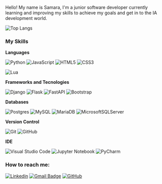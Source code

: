 <p align="left"> 
  Hello! My name is Samara, I'm a junior software developer currently learning and improving my skills to achieve my goals and get in to the IA development world. </p>

![Top Langs](https://github-readme-stats.vercel.app/api/top-langs/?username=anuraghazra&size_weight=0.5&count_weight=0.5)  

<h3>My Skills</h3>

**Languages**

![Python](https://img.shields.io/badge/python-3670A0?style=for-the-badge&logo=python&logoColor=ffdd54)
![JavaScript](https://img.shields.io/badge/javascript-%23323330.svg?style=for-the-badge&logo=javascript&logoColor=%23F7DF1E)
![HTML5](https://img.shields.io/badge/html5-%23E34F26.svg?style=for-the-badge&logo=html5&logoColor=white)
![CSS3](https://img.shields.io/badge/css3-%231572B6.svg?style=for-the-badge&logo=css3&logoColor=white)

![Lua](https://img.shields.io/badge/lua-%232C2D72.svg?style=for-the-badge&logo=lua&logoColor=white)

**Frameworks and Tecnologies**

![Django](https://img.shields.io/badge/django-%23092E20.svg?style=for-the-badge&logo=django&logoColor=white)
![Flask](https://img.shields.io/badge/flask-%23000.svg?style=for-the-badge&logo=flask&logoColor=white)
![FastAPI](https://img.shields.io/badge/FastAPI-005571?style=for-the-badge&logo=fastapi)
![Bootstrap](https://img.shields.io/badge/bootstrap-%238511FA.svg?style=for-the-badge&logo=bootstrap&logoColor=white)


**Databases**

![Postgres](https://img.shields.io/badge/postgres-%23316192.svg?style=for-the-badge&logo=postgresql&logoColor=white)
![MySQL](https://img.shields.io/badge/mysql-%2300f.svg?style=for-the-badge&logo=mysql&logoColor=white)
![MariaDB](https://img.shields.io/badge/MariaDB-003545?style=for-the-badge&logo=mariadb&logoColor=white)
![MicrosoftSQLServer](https://img.shields.io/badge/Microsoft%20SQL%20Server-CC2927?style=for-the-badge&logo=microsoft%20sql%20server&logoColor=white)


**Version Control**

![Git](https://img.shields.io/badge/git-%23F05033.svg?style=for-the-badge&logo=git&logoColor=white)
![GitHub](https://img.shields.io/badge/github-%23121011.svg?style=for-the-badge&logo=github&logoColor=white)

**IDE**

![Visual Studio Code](https://img.shields.io/badge/Visual%20Studio%20Code-0078d7.svg?style=for-the-badge&logo=visual-studio-code&logoColor=white)
![Jupyter Notebook](https://img.shields.io/badge/jupyter-%23FA0F00.svg?style=for-the-badge&logo=jupyter&logoColor=white)
![PyCharm](https://img.shields.io/badge/pycharm-143?style=for-the-badge&logo=pycharm&logoColor=black&color=black&labelColor=green)


<h3>How to reach me:</h3>

[![Linkedin](https://img.shields.io/badge/-samaraquintino-blue?style=flat-square&logo=Linkedin&logoColor=white&link=https://www.linkedin.com/in/samaraquintino/)](https://www.linkedin.com/in/samaraquintino/)
[![Gmail Badge](https://img.shields.io/badge/-black.lotus@gmail.com-006bed?style=flat-square&logo=Gmail&logoColor=white&link=mailto:sam.blacklotus@gmail.com)](mailto:sam.blacklotus@gmail.com)
[![GitHub](https://img.shields.io/github/followers/iuricode?label=follow&style=social)](https://github.com/SamBlackLotus)
